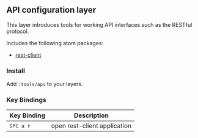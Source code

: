 ## API configuration layer

This layer introduces tools for working API interfaces such as the RESTful protocol.

Includes the following atom packages:

* [rest-client](https://github.com/ddavison/rest-client)

### Install

Add `:tools/api` to your layers.

### Key Bindings

| Key Binding          | Description                     |
|----------------------|---------------------------------|
| <kbd> SPC a r</kbd>  | open rest-client application    |
